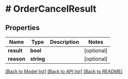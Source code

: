 # # OrderCancelResult

## Properties

Name | Type | Description | Notes
------------ | ------------- | ------------- | -------------
**result** | **bool** |  | [optional]
**reason** | **string** |  | [optional]

[[Back to Model list]](../../README.md#models) [[Back to API list]](../../README.md#endpoints) [[Back to README]](../../README.md)
